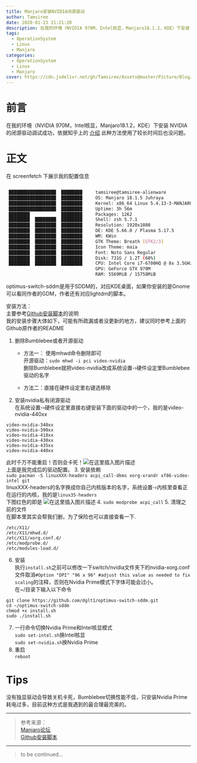 ```yaml
---
title: Manjaro安装NVIDIA闭源驱动
author: Tamsiree
date: 2020-01-23 21:21:20
description: 在我的环境（NVIDIA 970M，Intel核显，Manjaro18.1.2，KDE）下安装 NVIDIA 的闭源驱动调试成功，依据知乎上的 [介绍](https://www.zhihu.com/question/353534899/answer/884086339) 此种方法使用了较长时间后也没问题。
tags:
  - OperationSystem
  - Linux
  - Manjaro
categories:
  - OperationSystem
  - Linux
  - Manjaro
cover: https://cdn.jsdelivr.net/gh/Tamsiree/Assets@master/Picture/Blog/Cover/bg2bb9f36.jpg
---
```

# 前言
在我的环境（NVIDIA 970M，Intel核显，Manjaro18.1.2，KDE）下安装 NVIDIA 的闭源驱动调试成功，依据知乎上的 [介绍](https://www.zhihu.com/question/353534899/answer/884086339) 此种方法使用了较长时间后也没问题。

# 正文

在 screenfetch 下展示我的配置信息

```bash

 ██████████████████  ████████     tamsiree@tamsiree-alienware
 ██████████████████  ████████     OS: Manjaro 18.1.5 Juhraya
 ██████████████████  ████████     Kernel: x86_64 Linux 5.4.13-3-MANJARO
 ██████████████████  ████████     Uptime: 3h 56m
 ████████            ████████     Packages: 1262
 ████████  ████████  ████████     Shell: zsh 5.7.1
 ████████  ████████  ████████     Resolution: 1920x1080
 ████████  ████████  ████████     DE: KDE 5.66.0 / Plasma 5.17.5
 ████████  ████████  ████████     WM: KWin
 ████████  ████████  ████████     GTK Theme: Breath [GTK2/3]
 ████████  ████████  ████████     Icon Theme: maia
 ████████  ████████  ████████     Font: Noto Sans Regular
 ████████  ████████  ████████     Disk: 731G / 1.2T (68%)
 ████████  ████████  ████████     CPU: Intel Core i7-6700HQ @ 8x 3.5GHz [98.0°C]
                                  GPU: GeForce GTX 970M
                                  RAM: 5569MiB / 15758MiB

```

optimus-switch-sddm是用于SDDM的，对应KDE桌面，如果你安装的是Gnome可以看同作者的GDM，作者还有对应lightdm的脚本。

安装方法：  
主要参考[Github安装脚本](https://github.com/dglt1/optimus-switch-sddm)的说明  
我的安装步骤大体如下，可能有所疏漏或者没更新的地方，建议同时参考上面的Github原作者的README

1.  删除Bumblebee或者开源驱动
    -   方法一： 使用mhwd命令删除即可  
        开源驱动：`sudo mhwd -i pci video-nvidia`  
        删除Bumblebee就把video-nvidia改成系统设置-›硬件设定里Bumblebee驱动的名字

    -   方法二：直接在硬件设定里右键选移除

2.  安装nvidia私有闭源驱动  
    在系统设置-›硬件设定里直接右键安装下面的驱动中的一个，我的是video-nvidia-440xx

```
video-nvidia-340xx
video-nvidia-390xx
video-nvidia-418xx
video-nvidia-430xx
video-nvidia-435xx
video-nvidia-440xx
```

此时千万不能重启！否则会卡死！![在这里插入图片描述](https://img-blog.csdnimg.cn/20191121235550778.png?x-oss-process=image/watermark,type_ZmFuZ3poZW5naGVpdGk,shadow_10,text_aHR0cHM6Ly9ibG9nLmNzZG4ubmV0L3NoZXJwYWh1,size_16,color_FFFFFF,t_70)  
上面是我完成后的驱动配置。
3.  安装依赖  
`sudo pacman -S linuxXXX-headers acpi_call-dkms xorg-xrandr xf86-video-intel git`  
linuxXXX-headers的名字换成你自己内核版本的名字，系统设置-›内核里查看正在运行的内核，我的是`linux35-headers`  
下图红色的即是 ![在这里插入图片描述](https://img-blog.csdnimg.cn/20191121234823105.png?x-oss-process=image/watermark,type_ZmFuZ3poZW5naGVpdGk,shadow_10,text_aHR0cHM6Ly9ibG9nLmNzZG4ubmV0L3NoZXJwYWh1,size_16,color_FFFFFF,t_70)
4.  `sudo modprobe acpi_call`
5.  清理之前的文件  
在脚本里其实会帮我们删，为了保险也可以直接查看一下.

```
/etc/X11/
/etc/X11/mhwd.d/
/etc/X11/xorg.conf.d/
/etc/modprobe.d/
/etc/modules-load.d/
```

6.  安装  
执行`install.sh`之前可以修改一下switch/nvidia文件夹下的nvidia-xorg.conf文件取消`#Option "DPI" "96 x 96" #adjust this value as needed to fix scaling`的注释，否则在Nvidia Prime模式下字体可能会过小。  
在~/目录下输入以下命令

```
git clone https://github.com/dglt1/optimus-switch-sddm.git  
cd ~/optimus-switch-sddm  
chmod +x install.sh
sudo ./install.sh

```

7.  一行命令切换Nvidia Prime和Intel核显模式  
`sudo set-intel.sh`换Intel核显  
`sudo set-nvidia.sh`换Nvidia Prime
8.  重启  
`reboot`

# Tips

没有独显驱动会导致关机卡死，Bumblebee切换性能不佳，只安装Nvidia Prime耗电过多，目前这种方式是我遇到的最合理最完美的。

---

> 参考来源：  
> [Manjaro论坛](https://forum.manjaro.org/t/howto-set-up-prime-with-nvidia-proprietary-driver/40225/33)  
> [Github安装脚本](https://github.com/dglt1/optimus-switch-sddm)

---
> to be continued...